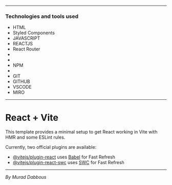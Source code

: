 ####

---

### Technologies and tools used

- HTML
- Styled Components
- JAVASCRIPT
- REACTJS
- React Router
-
-
- NPM
-
- GIT
- GITHUB
- VSCODE
- MIRO

---

# React + Vite

This template provides a minimal setup to get React working in Vite with HMR and some ESLint rules.

Currently, two official plugins are available:

- [@vitejs/plugin-react](https://github.com/vitejs/vite-plugin-react/blob/main/packages/plugin-react/README.md) uses [Babel](https://babeljs.io/) for Fast Refresh
- [@vitejs/plugin-react-swc](https://github.com/vitejs/vite-plugin-react-swc) uses [SWC](https://swc.rs/) for Fast Refresh

---

_By Murad Dabbous_
